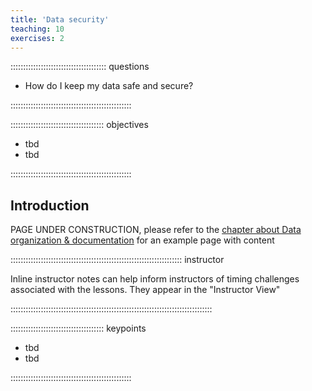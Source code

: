 ```yaml
---
title: 'Data security'
teaching: 10
exercises: 2
---
```


:::::::::::::::::::::::::::::::::::::: questions 

- How do I keep my data safe and secure?

::::::::::::::::::::::::::::::::::::::::::::::::

::::::::::::::::::::::::::::::::::::: objectives

- tbd
- tbd

::::::::::::::::::::::::::::::::::::::::::::::::

## Introduction

PAGE UNDER CONSTRUCTION, please refer to the [chapter about Data organization & documentation](file-naming.Rmd) for an example page with content

:::::::::::::::::::::::::::::::::::::::::::::::::::::::::::::::::::: instructor

Inline instructor notes can help inform instructors of timing challenges
associated with the lessons. They appear in the "Instructor View"

::::::::::::::::::::::::::::::::::::::::::::::::::::::::::::::::::::::::::::::::


::::::::::::::::::::::::::::::::::::: keypoints 

- tbd
- tbd

::::::::::::::::::::::::::::::::::::::::::::::::

